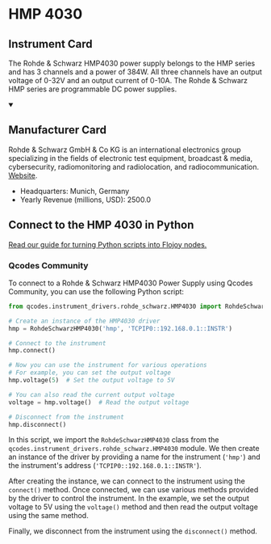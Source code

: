 
# HMP 4030

## Instrument Card

The Rohde & Schwarz HMP4030 power supply belongs to the HMP series and has 3 channels and a power of 384W. All three channels have an output voltage of 0-32V and an output current of 0-10A. The Rohde & Schwarz HMP series are programmable DC power supplies.

<details open>
<summary><h2>Manufacturer Card</h2></summary>
Rohde & Schwarz GmbH & Co KG is an international electronics group specializing in the fields of electronic test equipment, broadcast & media, cybersecurity, radiomonitoring and radiolocation, and radiocommunication. <a href=https://www.rohde-schwarz.com/ca/home_48230.html>Website</a>.
<br>
<ul>
  <li>Headquarters: Munich, Germany</li>
  <li>Yearly Revenue (millions, USD): 2500.0</li>
</ul>
</details>

## Connect to the HMP 4030 in Python

[Read our guide for turning Python scripts into Flojoy nodes.](https://docs.flojoy.ai/custom-nodes/creating-custom-node/)


### Qcodes Community

To connect to a Rohde & Schwarz HMP4030 Power Supply using Qcodes Community, you can use the following Python script:

```python
from qcodes.instrument_drivers.rohde_schwarz.HMP4030 import RohdeSchwarzHMP4030

# Create an instance of the HMP4030 driver
hmp = RohdeSchwarzHMP4030('hmp', 'TCPIP0::192.168.0.1::INSTR')

# Connect to the instrument
hmp.connect()

# Now you can use the instrument for various operations
# For example, you can set the output voltage
hmp.voltage(5)  # Set the output voltage to 5V

# You can also read the current output voltage
voltage = hmp.voltage()  # Read the output voltage

# Disconnect from the instrument
hmp.disconnect()
```

In this script, we import the `RohdeSchwarzHMP4030` class from the `qcodes.instrument_drivers.rohde_schwarz.HMP4030` module. We then create an instance of the driver by providing a name for the instrument (`'hmp'`) and the instrument's address (`'TCPIP0::192.168.0.1::INSTR'`).

After creating the instance, we can connect to the instrument using the `connect()` method. Once connected, we can use various methods provided by the driver to control the instrument. In the example, we set the output voltage to 5V using the `voltage()` method and then read the output voltage using the same method.

Finally, we disconnect from the instrument using the `disconnect()` method.

